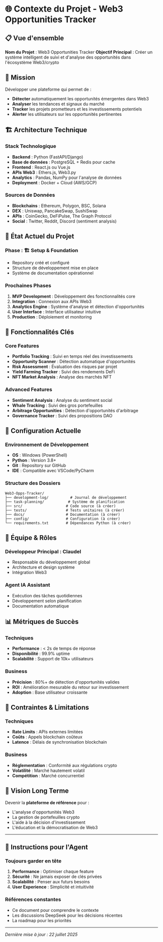 # 🌐 Contexte du Projet - Web3 Opportunities Tracker

## 📋 Vue d'ensemble

**Nom du Projet** : Web3 Opportunities Tracker
**Objectif Principal** : Créer un système intelligent de suivi et d'analyse des opportunités dans l'écosystème Web3/crypto

## 🎯 Mission

Développer une plateforme qui permet de :
- **Détecter** automatiquement les opportunités émergentes dans Web3
- **Analyser** les tendances et signaux du marché
- **Tracker** les projets prometteurs et les investissements potentiels
- **Alerter** les utilisateurs sur les opportunités pertinentes

## 🏗️ Architecture Technique

### **Stack Technologique**
- **Backend** : Python (FastAPI/Django)
- **Base de données** : PostgreSQL + Redis pour cache
- **Frontend** : React.js ou Vue.js
- **APIs Web3** : Ethers.js, Web3.py
- **Analytics** : Pandas, NumPy pour l'analyse de données
- **Deployment** : Docker + Cloud (AWS/GCP)

### **Sources de Données**
- **Blockchains** : Ethereum, Polygon, BSC, Solana
- **DEX** : Uniswap, PancakeSwap, SushiSwap
- **APIs** : CoinGecko, DeFiPulse, The Graph Protocol
- **Social** : Twitter, Reddit, Discord (sentiment analysis)

## 🔄 État Actuel du Projet

### **Phase** : 🏗️ Setup & Foundation
- Repository créé et configuré
- Structure de développement mise en place
- Système de documentation opérationnel

### **Prochaines Phases**
1. **MVP Development** : Développement des fonctionnalités core
2. **Integration** : Connexion aux APIs Web3
3. **Analytics Engine** : Système d'analyse et détection d'opportunités
4. **User Interface** : Interface utilisateur intuitive
5. **Production** : Déploiement et monitoring

## 🎯 Fonctionnalités Clés

### **Core Features**
- **Portfolio Tracking** : Suivi en temps réel des investissements
- **Opportunity Scanner** : Détection automatique d'opportunités
- **Risk Assessment** : Évaluation des risques par projet
- **Yield Farming Tracker** : Suivi des rendements DeFi
- **NFT Market Analysis** : Analyse des marchés NFT

### **Advanced Features**
- **Sentiment Analysis** : Analyse du sentiment social
- **Whale Tracking** : Suivi des gros portefeuilles
- **Arbitrage Opportunities** : Détection d'opportunités d'arbitrage
- **Governance Tracker** : Suivi des propositions DAO

## 🔧 Configuration Actuelle

### **Environnement de Développement**
- **OS** : Windows (PowerShell)
- **Python** : Version 3.8+
- **Git** : Repository sur GitHub
- **IDE** : Compatible avec VSCode/PyCharm

### **Structure des Dossiers**
```
Web3-Opps-Tracker/
├── development-log/          # Journal de développement
├── task-planning/           # Système de planification
├── src/                    # Code source (à créer)
├── tests/                  # Tests unitaires (à créer)
├── docs/                   # Documentation (à créer)
├── config/                 # Configuration (à créer)
└── requirements.txt        # Dépendances Python (à créer)
```

## 👥 Équipe & Rôles

### **Développeur Principal** : Claudel
- Responsable du développement global
- Architecture et design système
- Intégration Web3

### **Agent IA Assistant**
- Exécution des tâches quotidiennes
- Développement selon planification
- Documentation automatique

## 📊 Métriques de Succès

### **Techniques**
- **Performance** : < 2s de temps de réponse
- **Disponibilité** : 99.9% uptime
- **Scalabilité** : Support de 10k+ utilisateurs

### **Business**
- **Précision** : 80%+ de détection d'opportunités valides
- **ROI** : Amélioration mesurable du retour sur investissement
- **Adoption** : Base utilisateur croissante

## 🚨 Contraintes & Limitations

### **Techniques**
- **Rate Limits** : APIs externes limitées
- **Coûts** : Appels blockchain coûteux
- **Latence** : Délais de synchronisation blockchain

### **Business**
- **Réglementation** : Conformité aux régulations crypto
- **Volatilité** : Marché hautement volatil
- **Compétition** : Marché concurrentiel

## 🔮 Vision Long Terme

Devenir la **plateforme de référence** pour :
- L'analyse d'opportunités Web3
- La gestion de portefeuilles crypto
- L'aide à la décision d'investissement
- L'éducation et la démocratisation de Web3

---

## 🤖 Instructions pour l'Agent

### **Toujours garder en tête**
1. **Performance** : Optimiser chaque feature
2. **Sécurité** : Ne jamais exposer de clés privées
3. **Scalabilité** : Penser aux futurs besoins
4. **User Experience** : Simplicité et intuitivité

### **Références constantes**
- Ce document pour comprendre le contexte
- Les discussions DeepSeek pour les décisions récentes
- La roadmap pour les priorités

---

*Dernière mise à jour : 22 juillet 2025*
